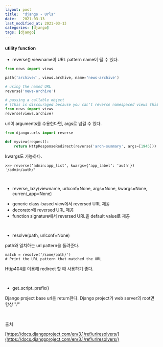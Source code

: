 ```yaml
---
layout: post
title:  "django - Urls"
date:   2021-03-13
last_modified_at: 2021-03-13
categories: [django]
tags: [django]
---
```


#### utility function

- reverse()
viewname이 URL pattern name이 될 수 있다. 

```python
from news import views

path('archive/', views.archive, name='news-archive')
```

```python
# using the named URL
reverse('news-archive')

# passing a callable object
# (This is discouraged because you can't reverse namespaced views this way.)
from news import views
reverse(views.archive)
```

url이 arguments를 수용한다면, args로 넘길 수 있다.

```python
from django.urls import reverse

def myview(request):
    return HttpResponseRedirect(reverse('arch-summary', args=[1945]))
```

kwargs도 가능하다.

```console
>>> reverse('admin:app_list', kwargs={'app_label': 'auth'})
'/admin/auth/'
```

<br/>

- reverse_lazy(viewname, urlconf=None, args=None, kwargs=None, current_app=None)

* generic class-based view에서 reversed URL 제공
* decorator에 reversed URL 제공
* function signature에서 reversed URL을 default value로 제공

<br/>

- resolve(path, urlconf=None)

path와 일치하는 url pattern을 돌려준다.

```console
match = resolve('/some/path/')
# Print the URL pattern that matched the URL
```
Http404를 이용해 redirect 할 때 사용하기 좋다.

<br/>

- get_script_prefix()

Django project base url을 return한다. Django project가 web server의 root면 항상 "/"

<br/>

출처

[https://docs.djangoproject.com/en/3.1/ref/urlresolvers/](https://docs.djangoproject.com/en/3.1/ref/urlresolvers/)